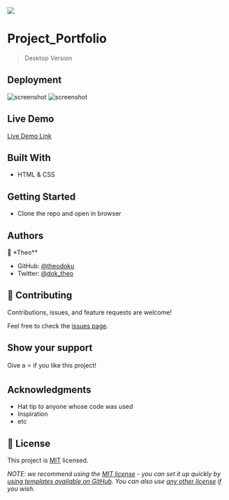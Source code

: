 ![](https://img.shields.io/badge/Microverse-blueviolet)

# Project_Portfolio

> Desktop Version

## Deployment
![screenshot](/images/screenshot/desktop.png)
![screenshot](/images/screenshot/mobile.png)

## Live Demo 
[Live Demo Link](https://theodoku.github.io/Project_Portfolio/)


## Built With

- HTML & CSS

## Getting Started

- Clone the repo and open in browser

## Authors

👤 \*Theo\*\*

- GitHub: [@theodoku](https://github.com/theodoku)
- Twitter: [@dok_theo](https://twitter.com/Theo_dok)

## 🤝 Contributing

Contributions, issues, and feature requests are welcome!

Feel free to check the [issues page](../../issues/).

## Show your support

Give a ⭐️ if you like this project!

## Acknowledgments

- Hat tip to anyone whose code was used
- Inspiration
- etc

## 📝 License

This project is [MIT](./MIT.md) licensed.

_NOTE: we recommend using the [MIT license](https://choosealicense.com/licenses/mit/) - you can set it up quickly by [using templates available on GitHub](https://docs.github.com/en/communities/setting-up-your-project-for-healthy-contributions/adding-a-license-to-a-repository). You can also use [any other license](https://choosealicense.com/licenses/) if you wish._
